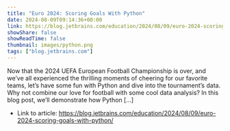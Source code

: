 ```yaml
---
title: "Euro 2024: Scoring Goals With Python"
date: 2024-08-09T09:14:36+00:00
link: https://blog.jetbrains.com/education/2024/08/09/euro-2024-scoring-goals-with-python/
showShare: false
showReadTime: false
thumbnail: images/python.png
tags: ["blog.jetbrains.com"]
---
```

Now that the 2024 UEFA European Football Championship is over, and we’ve all experienced the thrilling moments of cheering for our favorite teams, let’s have some fun with Python and dive into the tournament’s data. Why not combine our love for football with some cool data analysis? In this blog post, we’ll demonstrate how Python […]

- Link to article: https://blog.jetbrains.com/education/2024/08/09/euro-2024-scoring-goals-with-python/